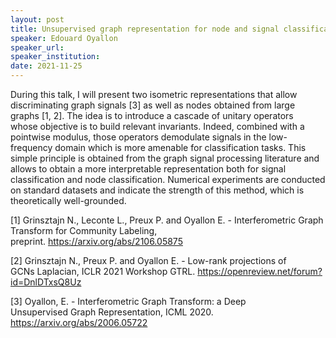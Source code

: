 ```yaml
---
layout: post
title: Unsupervised graph representation for node and signal classification
speaker: Edouard Oyallon
speaker_url:
speaker_institution:
date: 2021-11-25
---
```


During this talk, I will present two isometric representations that allow discriminating graph signals [3] as well as nodes obtained from large graphs [1, 2]. The idea is to introduce a cascade of unitary operators whose objective is to build relevant invariants. Indeed, combined with a pointwise modulus, those operators demodulate signals in the low-frequency domain which is more amenable for classification tasks. This simple principle is obtained from the graph signal processing literature and allows to obtain a more interpretable representation both for signal classification and node classification. Numerical experiments are conducted on standard datasets and indicate the strength of this method, which is theoretically well-grounded.

[1] Grinsztajn N., Leconte L., Preux P. and Oyallon E. - Interferometric Graph Transform for Community Labeling, preprint. https://arxiv.org/abs/2106.05875

[2] Grinsztajn N., Preux P. and Oyallon E. - Low-rank projections of GCNs Laplacian, ICLR 2021 Workshop GTRL. https://openreview.net/forum?id=DnlDTxsQ8Uz

[3] Oyallon, E. - Interferometric Graph Transform: a Deep Unsupervised Graph Representation, ICML 2020. https://arxiv.org/abs/2006.05722
